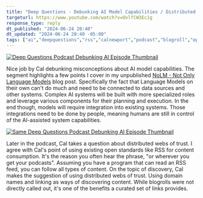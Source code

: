 ```yaml
---
title: "Deep Questions - Debunking AI Model Capabilities / Distributed Webs of Trust"
targeturl: https://www.youtube.com/watch?v=OvlfCW3Ec1g
response_type: reply
dt_published: "2024-06-24 20:40"
dt_updated: "2024-06-24 20:40 -05:00"
tags: ["ai","deepquestions","rss","calnewport","podcast","blogroll","opml","social","socialmedia","distributedweb"]
---
```


[![Deep Questions Podcast Debunking AI Episode Thumbnail](http://img.youtube.com/vi/OvlfCW3Ec1g/0.jpg)](https://www.youtube.com/watch?v=OvlfCW3Ec1g "Deep Questions Podcast Debunking AI Episode Thumbnail")

Nice job by Cal debunking misconceptions about AI model capabilities. The segment highlights a few points I cover in my unpublished [NoLM - Not Only Language Models](https://github.com/lqdev/luisquintanilla.me/blob/main/_scratch/nolm-not-only-language-models.md) blog post. Specifically the fact that Language Models on their own can't do much and need to be connected to data sources and other systems. Complex AI systems will be built with more specialized roles and leverage various components for their planning and execution. In the end though, models will require integration into existing systems. Those integrations need to be done by people, meaning humans are still in control of the AI-assisted system capabilities. 

[![Same Deep Questions Podcast Debunking AI Episode Thumbnail](http://img.youtube.com/vi/OvlfCW3Ec1g/0.jpg)](https://www.youtube.com/watch?v=OvlfCW3Ec1g&t=4082 "Deep Questions Podcast Debunking AI Episode Thumbnail")

Later in the podcast, Cal takes a question about distributed webs of trust. I agree with Cal's point of using existing open standards like RSS for content consumption. It's the reason you often hear the phrase, "or wherever you get your podcasts". Assuming you have a program that can read an RSS feed, you can follow all types of content. On the topic of discovery, Cal makes the suggestion of using distributed webs of trust. Using domain names and linking as ways of discovering content. While blogrolls were not directly called out, it's one of the benefits a curated set of links provides. 